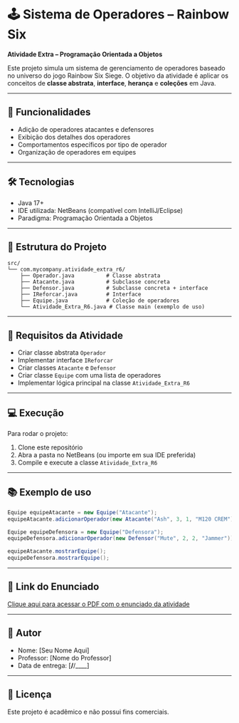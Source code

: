 
# 🕹️ Sistema de Operadores – Rainbow Six  
**Atividade Extra – Programação Orientada a Objetos**

Este projeto simula um sistema de gerenciamento de operadores baseado no universo do jogo Rainbow Six Siege. O objetivo da atividade é aplicar os conceitos de **classe abstrata**, **interface**, **herança** e **coleções** em Java.

---

## 🚀 Funcionalidades
- Adição de operadores atacantes e defensores
- Exibição dos detalhes dos operadores
- Comportamentos específicos por tipo de operador
- Organização de operadores em equipes

---

## 🛠️ Tecnologias
- Java 17+
- IDE utilizada: NetBeans (compatível com IntelliJ/Eclipse)
- Paradigma: Programação Orientada a Objetos

---

## 📁 Estrutura do Projeto
```
src/
└── com.mycompany.atividade_extra_r6/
    ├── Operador.java          # Classe abstrata
    ├── Atacante.java          # Subclasse concreta
    ├── Defensor.java          # Subclasse concreta + interface
    ├── IReforcar.java         # Interface
    ├── Equipe.java            # Coleção de operadores
    └── Atividade_Extra_R6.java # Classe main (exemplo de uso)
```

---

## 📌 Requisitos da Atividade

- Criar classe abstrata `Operador`
- Implementar interface `IReforcar`
- Criar classes `Atacante` e `Defensor`
- Criar classe `Equipe` com uma lista de operadores
- Implementar lógica principal na classe `Atividade_Extra_R6`

---

## 💻 Execução

Para rodar o projeto:
1. Clone este repositório
2. Abra a pasta no NetBeans (ou importe em sua IDE preferida)
3. Compile e execute a classe `Atividade_Extra_R6`

---

## 📚 Exemplo de uso
```java
Equipe equipeAtacante = new Equipe("Atacante");
equipeAtacante.adicionarOperador(new Atacante("Ash", 3, 1, "M120 CREM"));

Equipe equipeDefensora = new Equipe("Defensora");
equipeDefensora.adicionarOperador(new Defensor("Mute", 2, 2, "Jammer"));

equipeAtacante.mostrarEquipe();
equipeDefensora.mostrarEquipe();
```

---

## 🔗 Link do Enunciado

[Clique aqui para acessar o PDF com o enunciado da atividade](INSIRA_AQUI_O_LINK_DO_PDF_NO_GITHUB)

---

## 👤 Autor

- Nome: [Seu Nome Aqui]
- Professor: [Nome do Professor]
- Data de entrega: [__/__/____]

---

## 📄 Licença

Este projeto é acadêmico e não possui fins comerciais.
